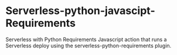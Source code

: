 # Serverless-python-javascipt-Requirements
Serverless with Python Requirements Javascript action that runs a Serverless deploy using the serverless-python-requirements plugin.
